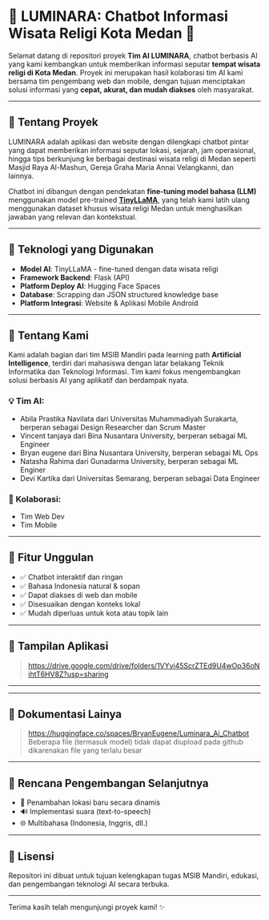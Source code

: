# 🌟 LUMINARA: Chatbot Informasi Wisata Religi Kota Medan 🌟

Selamat datang di repositori proyek **Tim AI LUMINARA**, chatbot berbasis AI yang kami kembangkan untuk memberikan informasi seputar **tempat wisata religi di Kota Medan**. Proyek ini merupakan hasil kolaborasi tim AI kami bersama tim pengembang web dan mobile, dengan tujuan menciptakan solusi informasi yang **cepat, akurat, dan mudah diakses** oleh masyarakat.

---

## 📌 Tentang Proyek

LUMINARA adalah aplikasi dan website dengan dilengkapi chatbot pintar yang dapat memberikan informasi seputar lokasi, sejarah, jam operasional, hingga tips berkunjung ke berbagai destinasi wisata religi di Medan seperti Masjid Raya Al-Mashun, Gereja Graha Maria Annai Velangkanni, dan lainnya.

Chatbot ini dibangun dengan pendekatan **fine-tuning model bahasa (LLM)** menggunakan model pre-trained **[TinyLLaMA](https://huggingface.co/cognitivecomputations/TinyLlama-1.1B-Chat)**, yang telah kami latih ulang menggunakan dataset khusus wisata religi Medan untuk menghasilkan jawaban yang relevan dan kontekstual.

---

## 🧠 Teknologi yang Digunakan

- **Model AI**: TinyLLaMA - fine-tuned dengan data wisata religi
- **Framework Backend**: Flask (API)
- **Platform Deploy AI**: Hugging Face Spaces
- **Database**: Scrapping dan JSON structured knowledge base
- **Platform Integrasi**: Website & Aplikasi Mobile Android

---


## 👥 Tentang Kami

Kami adalah bagian dari tim MSIB Mandiri pada learning path **Artificial Intelligence**, terdiri dari mahasiswa dengan latar belakang Teknik Informatika dan Teknologi Informasi. Tim kami fokus mengembangkan solusi berbasis AI yang aplikatif dan berdampak nyata.

### 💡 Tim AI:

- Abila Prastika Navilata dari Universitas Muhammadiyah Surakarta, berperan sebagai Design Researcher dan Scrum Master
- Vincent tanjaya dari Bina Nusantara University, berperan sebagai ML Engineer
- Bryan eugene dari Bina Nusantara University, berperan sebagai ML Ops
- Natasha Rahima dari Gunadarma University, berperan sebagai ML Enginer
- Devi Kartika dari Universitas Semarang, berperan sebagai Data Engineer

### 🤝 Kolaborasi:

- Tim Web Dev 
- Tim Mobile 

---

## 🚀 Fitur Unggulan

- ✅ Chatbot interaktif dan ringan
- ✅ Bahasa Indonesia natural & sopan
- ✅ Dapat diakses di web dan mobile
- ✅ Disesuaikan dengan konteks lokal
- ✅ Mudah diperluas untuk kota atau topik lain

---

## 📸 Tampilan Aplikasi

> https://drive.google.com/drive/folders/1VYyi45ScrZTEd9U4wOp36oNihtT6HV8Z?usp=sharing

---

---

## 📸 Dokumentasi Lainya

> https://huggingface.co/spaces/BryanEugene/Luminara_Ai_Chatbot
> Beberapa file (termasuk model) tidak dapat diupload pada github dikarenakan file yang terlalu besar

---

## 📌 Rencana Pengembangan Selanjutnya

- 📍 Penambahan lokasi baru secara dinamis
- 🔊 Implementasi suara (text-to-speech)
- 🌐 Multibahasa (Indonesia, Inggris, dll.)

---

## 📝 Lisensi

Repositori ini dibuat untuk tujuan kelengkapan tugas MSIB Mandiri, edukasi, dan pengembangan teknologi AI secara terbuka.  

---

Terima kasih telah mengunjungi proyek kami! ✨
